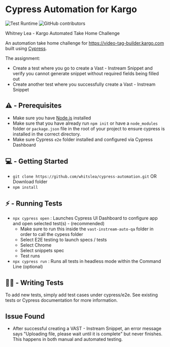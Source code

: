 # Cypress Automation for Kargo
![Test Runtime]() ![GitHub contributors]()

Whitney Lea - Kargo Automated Take Home Challenge

An automation take home challenge for https://video-tag-builder.kargo.com built using [Cypress](https://www.cypress.io).

The assignment:
- Create a test where you go to create a Vast - Instream Snippet and verify you cannot generate snippet without required fields being filled out
- Create another test where you successfully create a Vast - Instream Snippet

## ⚠️ - Prerequisites
- Make sure you have [Node.js](https://nodejs.org/en/download/) installed
- Make sure that you have already run `npm init` or have a `node_modules` folder or `package.json` file in the root of your project to ensure cypress is installed in the correct directory.
- Make sure Cypress `e2e` folder installed and configured via Cypress Dashboard

## 💻 - Getting Started 
- `git clone https://github.com/whitslea/cypress-automation.git` OR Download folder
- `npm install`

## ⚡ - Running Tests
- `npx cypress open` : Launches Cypress UI Dashboard to configure app and open selected test(s) - (recommended)
  * Make sure to run this inside the `vast-instream-auto-qa` folder in order to call the cypess folder
  * Select E2E testing to launch specs / tests
  * Select Chrome
  * Select snippets spec
  * Test runs
- `npx cypress run` : Runs all tests in headless mode within the Command Line (optional)

## ✍🏽 - Writing Tests

To add new tests, simply add test cases under cypress/e2e. See existing tests or Cypress documentation for more information.

## Issue Found
- After successful creating a VAST - Instream Snippet, an error message says "Uploading file, please wait until it is complete" but never finishes. This happens in both manual and automated testing.

